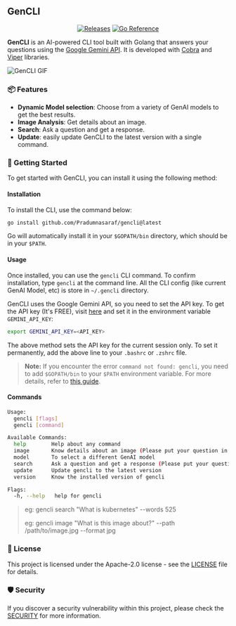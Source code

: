 ## GenCLI

<div align="center">

[![Releases](https://github.com/Pradumnasaraf/gencli/actions/workflows/releases.yml/badge.svg)](https://github.com/Pradumnasaraf/gencli/actions/workflows/releases.yml) [![Go Reference](https://pkg.go.dev/badge/github.com/Pradumnasaraf/gencli.svg)](https://pkg.go.dev/github.com/Pradumnasaraf/gencli)

</div>

**GenCLI** is an AI-powered CLI tool built with Golang that answers your questions using the [Google Gemini API](https://gemini.google.com). It is developed with [Cobra](https://github.com/spf13/cobra) and [Viper](https://github.com/spf13/viper) libraries.

![GenCLI GIF](https://github.com/Pradumnasaraf/gencli/assets/51878265/f230a612-c51b-45b1-bbab-772110efcaf4)

### 📦 Features

- **Dynamic Model selection**: Choose from a variety of GenAI models to get the best results.
- **Image Analysis**: Get details about an image.
- **Search**: Ask a question and get a response.
- **Update**: easily update GenCLI to the latest version with a single command.

### 🚀 Getting Started

To get started with GenCLI, you can install it using the following method:

#### Installation

To install the CLI, use the command below:

```bash
go install github.com/Pradumnasaraf/gencli@latest
```

Go will automatically install it in your `$GOPATH/bin` directory, which should be in your `$PATH`.

#### Usage

Once installed, you can use the `gencli` CLI command. To confirm installation, type `gencli` at the command line. All the CLI config (like current GenAI Model, etc) is store in `~/.gencli` directory.

GenCLI uses the Google Gemini API, so you need to set the API key. To get the API key (It's FREE), visit [here](https://aistudio.google.com/app/apikey?_gl=1*1n5ijhw*_ga*MTQxNDQ2MjcyNi4xNzE5MDU4OTE0*_ga_P1DBVKWT6V*MTcxOTkzNTQzOC4zLjEuMTcxOTkzNTQ3My4yNS4wLjEzODczMjU2OA) and set it in the environment variable `GEMINI_API_KEY`:

```bash
export GEMINI_API_KEY=<API_KEY>
```

The above method sets the API key for the current session only. To set it permanently, add the above line to your `.bashrc` or `.zshrc` file.

> **Note:** If you encounter the error `command not found: gencli`, you need to add `$GOPATH/bin` to your `$PATH` environment variable. For more details, refer to [this guide](https://gist.github.com/Pradumnasaraf/ca6f9a0507089a4c44881446cdda4aa3).

#### Commands

```bash
Usage:
  gencli [flags]
  gencli [command]

Available Commands:
  help        Help about any command
  image       Know details about an image (Please put your question in quotes)
  model       To select a different GenAI model
  search      Ask a question and get a response (Please put your question in quotes)
  update      Update gencli to the latest version
  version     Know the installed version of gencli

Flags:
  -h, --help   help for gencli
```

>  eg: gencli search "What is kubernetes" --words 525
>
>  eg: gencli image "What is this image about?" --path /path/to/image.jpg --format jpg

### 📜 License

This project is licensed under the Apache-2.0 license - see the [LICENSE](LICENSE) file for details.

### 🛡 Security

If you discover a security vulnerability within this project, please check the [SECURITY](SECURITY.md) for more information.
